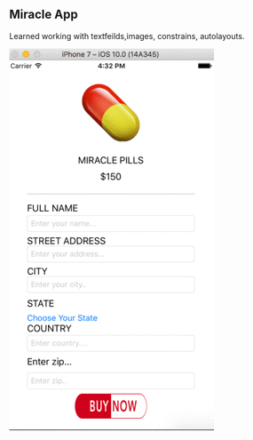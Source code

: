 ## Miracle App

Learned working with textfeilds,images, constrains, autolayouts. 

![](animated.gif)

